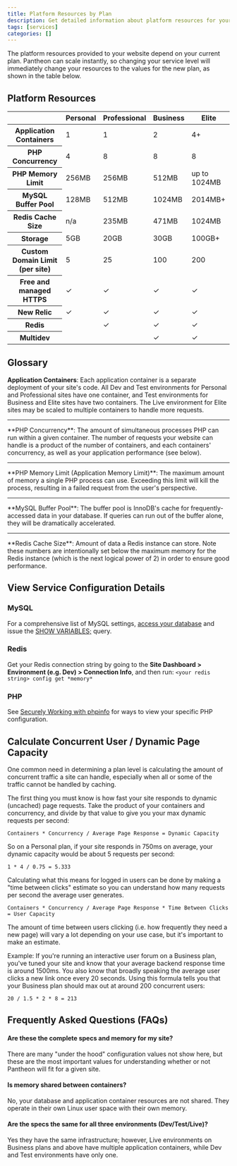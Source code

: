 ```yaml
---
title: Platform Resources by Plan
description: Get detailed information about platform resources for your Drupal or WordPress site.
tags: [services]
categories: []
---
```

The platform resources provided to your website depend on your current plan. Pantheon can scale instantly, so changing your service level will immediately change your resources to the values for the new plan, as shown in the table below.

## Platform Resources

<table class="table table-condensed table-bordered">
    <thead class="thead-inverse">
      <tr>
        <th scope="row" class="thead-inverse"></th>
        <th>Personal</th>
        <th>Professional</th>
        <th>Business</th>
        <th>Elite</th>
      </tr>
    </thead>
    <tbody>
      <tr>
        <th scope="row" class="thead-inverse">Application Containers</th>
        <td>1</td>
        <td>1</td>
        <td>2</td>
        <td>4+</td>
      </tr>
      <tr>
        <th scope="row" class="thead-inverse">PHP Concurrency</th>
        <td>4</td>
        <td>8</td>
        <td>8</td>
        <td>8</td>
      </tr>
      <tr>
        <th scope="row" class="thead-inverse">PHP Memory Limit</th>
        <td>256MB</td>
        <td>256MB</td>
        <td>512MB</td>
        <td>up to 1024MB</td>
      </tr>
      <tr>
        <th scope="row" class="thead-inverse">MySQL Buffer Pool</th>
        <td>128MB</td>
        <td>512MB</td>
        <td>1024MB</td>
        <td>2014MB+</td>
      </tr>
      <tr>
        <th scope="row" class="thead-inverse">Redis Cache Size</th>
        <td>n/a</td>
        <td>235MB</td>
        <td>471MB</td>
        <td>1024MB</td>
      </tr>
      <tr>
        <th scope="row" class="thead-inverse">Storage</th>
        <td>5GB</td>
        <td>20GB</td>
        <td>30GB</td>
        <td>100GB+</td>
      </tr>
      <tr>
        <th scope="row" class="thead-inverse">Custom Domain Limit (per site) <a class="pop" rel="popover" data-proofer-ignore data-toggle="popover" data-html="true" data-content="For details, see <a href='/docs/domains/#custom-domains'>Domains and Redirects</a>."><em class="fa fa-info-circle"></em></a></th>
        <td>5</td>
        <td>25</td>
        <td>100</td>
        <td>200</td>
      </tr>
      <tr>
        <th scope="row" class="thead-inverse">Free and managed HTTPS <a class="pop" rel="popover" data-proofer-ignore data-toggle="popover" data-html="true" data-content="For details, see <a href='/docs/https/'>HTTPS on Pantheon's Global CDN</a>."><em class="fa fa-info-circle"></em></a></th>
        <td>✓</td>
        <td>✓</td>
        <td>✓</td>
        <td>✓</td>
      </tr>
      <tr>
        <th scope="row" class="thead-inverse">New Relic <a class="pop" rel="popover" data-proofer-ignore data-toggle="popover" data-html="true" data-content="For details, see <a href='/docs/new-relic/'>New Relic APM Pro</a>."><em class="fa fa-info-circle"></em></a></th>
        <td>✓</td>
        <td>✓</td>
        <td>✓</td>
        <td>✓</td>
      </tr>
      <tr>
        <th scope="row" class="thead-inverse">Redis <a class="pop" rel="popover" data-proofer-ignore data-toggle="popover" data-html="true" data-content="For details, see <a href='/docs/redis/'>Installing Redis on Drupal or WordPress</a>."><em class="fa fa-info-circle"></em></a></th>
        <td></td>
        <td>✓</td>
        <td>✓</td>
        <td>✓</td>
      </tr>
      <tr>
      <th scope="row" class="thead-inverse">Multidev <a class="pop" rel="popover" data-proofer-ignore data-toggle="popover" data-html="true" data-content="All sites associated with an organization have access to <a href='/docs/multidev/'>Multidev</a>, regardless of plan."><em class="fa fa-info-circle"></em></a></th>
        <td></td>
        <td></td>
        <td>✓</td>
        <td>✓</td>
      </tr>
    </tbody>
</table>

## Glossary

**Application Containers**: Each application container is a separate deployment of your site's code. All Dev and Test environments for Personal and Professional sites have one container, and Test environments for Business and Elite sites have two containers. The Live environment for Elite sites may be scaled to multiple containers to handle more requests.
<hr>
**PHP Concurrency**: The amount of simultaneous processes PHP can run within a given container. The number of requests your website can handle is a product of the number of containers, and each containers' concurrency, as well as your application performance (see below).
<hr>
**PHP Memory Limit (Application Memory Limit)**: The maximum amount of memory a single PHP process can use. Exceeding this limit will kill the process, resulting in a failed request from the user's perspective.
<hr>
**MySQL Buffer Pool**: The buffer pool is InnoDB's cache for frequently-accessed data in your database. If queries can run out of the buffer alone, they will be dramatically accelerated.
<hr>
**Redis Cache Size**: Amount of data a Redis instance can store. Note these numbers are intentionally set below the maximum memory for the Redis instance (which is the next logical power of 2) in order to ensure good performance.

## View Service Configuration Details

### MySQL
For a comprehensive list of MySQL settings, [access your database](/docs/mysql-access/) and issue the [SHOW VARIABLES;](https://dev.mysql.com/doc/refman/5.7/en/show-variables.html) query.

### Redis
Get your Redis connection string by going to the **Site Dashboard > Environment (e.g. Dev) > Connection Info**, and then run: `<your redis string> config get *memory*`

### PHP
See [Securely Working with phpinfo](/docs/phpinfo#drupal-note) for ways to view your specific PHP configuration.

## Calculate Concurrent User / Dynamic Page Capacity

One common need in determining a plan level is calculating the amount of concurrent traffic a site can handle, especially when all or some of the traffic cannot be handled by caching.

The first thing you must know is how fast your site responds to dynamic (uncached) page requests. Take the product of your containers and concurrency, and divide by that value to give you your max dynamic requests per second:

`Containers * Concurrency / Average Page Response = Dynamic Capacity`

So on a Personal plan, if your site responds in 750ms on average, your dynamic capacity would be about 5 requests per second:

`1 * 4 / 0.75 = 5.333`

Calculating what this means for logged in users can be done by making a "time between clicks" estimate so you can understand how many requests per second the average user generates.

`Containers * Concurrency / Average Page Response * Time Between Clicks = User Capacity`

The amount of time between users clicking (i.e. how frequently they need a new page) will vary a lot depending on your use case, but it's important to make an estimate.

Example:
If you're running an interactive user forum on a Business plan, you've tuned your site and know that your average backend response time is around 1500ms. You also know that broadly speaking the average user clicks a new link once every 20 seconds. Using this formula tells you that your Business plan should max out at around 200 concurrent users:

`20 / 1.5 * 2 * 8 = 213`

## Frequently Asked Questions (FAQs)

#### Are these the complete specs and memory for my site?
There are many "under the hood" configuration values not show here, but these are the most important values for understanding whether or not Pantheon will fit for a given site.

#### Is memory shared between containers?
No, your database and application container resources are not shared. They operate in their own Linux user space with their own memory.

#### Are the specs the same for all three environments (Dev/Test/Live)?
Yes they have the same infrastructure; however, Live environments on Business plans and above have multiple application containers, while Dev and Test environments have only one.

